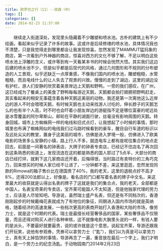 ```yaml
---
title: 欧罗巴之行（11）--琉森（中）
tags: []
categories: []
date: 2014-02-23 11:57:00 
---
```



&emsp;&emsp;继续走入街道深处，发现里头隐藏着不少雕塑和喷水池。古朴的建筑上有不少绘画，看起来似乎记录了许多的故事。这或许是后续修缮的喷水池，具体情况我也不清楚，只是我觉得走到哪里都会让我发现惊喜。忽然发现了MAMMUT猛犸象的商店，第一次看到户外神器的商店，惊喜对西方的文化不够了解，不足以明白这些喷水池上浮雕的含义，或许等到有一天看某本书的时候会恍然大悟。其实我们这边后建的喷水池不少，但是似乎都是后现代的风格，通过几何图形和不规则的分布塑造的人工景观，似乎还缺乏一点厚重感，不像我们国内的喷水池，雕塑粗糙，水管粗糙，而且电线什么的让人失去了观景的兴致。慢慢的走到了湖边，这里的湖边没有护栏，游人们安静的欣赏着美景岸边上天鹅和野鸭，一旁的我们感叹，在广州，这已经成为了餐桌上的美食了野鸭每每游近天鹅，天鹅都会拍打翅膀把野鸭赶走，其实看起来的相安无事蕴含着各种天鹅这美丽的动物，我还是第一次离他这么近岸边的游人不时会喂喂天鹅，有时候天鹅也主动来找游人讨吃的，伸长脖子的天鹅怎么的也有半个人高，时不时也会吓着小朋友岸边的游艇指不定是哪位富豪的呢远处是冰雪覆盖的阿尔卑斯山，邮轮在平静的湖面行驶，丝毫没有影响周围的天鹅。转身回城，城市上方蜘蛛网一样的电线和旧式点灯，让我想起了小时候的事情，那时城里也布满了蜘蛛网似的电线我们过马路时候看到的豪车，醒目自行车道的标识以及远处尖尖的教堂，置身于这美丽的城市，仿佛是进入梦境一般，仿佛进入了欧美电影的场景多么安静的小镇，路上行人不多，就连电车上都有座呢往集合的地点走回去，前面是一间著名的钟表店，大牌子的钟表专卖店，已经记不住店名了再次回到这条熟悉的街道上，发现流连在这的都是熟悉的国人耶过了5点半，大部分的商店已经打烊，就剩下这几家商店还开着，后悔得很，当时路过有卖特价的三角巧克力，回来想买的时候人家已经不让进了，一分钟都不差，来这里逛逛，忽然发现同款的Rimowa的箱子售价比在德国贵了40%，我的老天，这里的退税点好不高才8%，还得200法郎以上，好像是。看名店的门口都写着名表的牌子中文名，来这里最大的收获就是认得出名表的牌子了这就是我们的集合点，我的老天，全部都是中国人，名表宝奇莱的专卖店，宝齐莱可能国人不太知道，但是他独家代理的劳力士，应该是人尽皆知吧。导游说，虽然瑞士盛产名表，但还是有不同档次的，香港刚刚起步的时候戴梅花表就成为了有地位的象征，同期进入国内市场的就是英纳格，随着经济的高速发展，一些档次更高的表商开始打入香港和大陆的市场，像劳力士，就是这个时期的代表。瑞士是最擅长经营奢侈品的国家，某些奢侈品不仅限量，而且还得对购买人进行各种审核，这不就像电影大腕里头说的一样，有钱人要的是派头，不要最好就要最贵，说的或许就是这个意思。说起宝齐莱，导游还跟我们开玩笑，说他有参观券，凭券可以拿劳力士（“匙”），我们以为真是可以拿劳力士，真有天上掉馅饼的事情，导游再念了一遍，重音放在最后一个字上，我们才明白，是一个劳力士的纪念汤匙。于动物园南门2014年2月23日